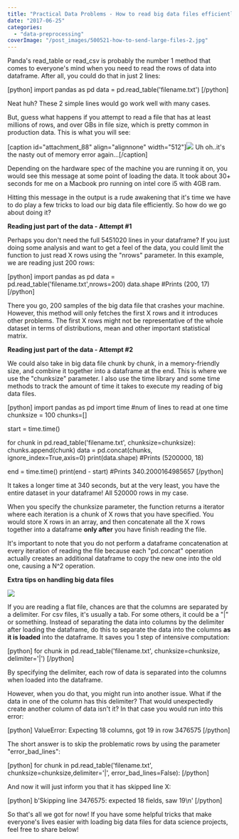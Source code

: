 ```yaml
---
title: "Practical Data Problems - How to read big data files efficiently"
date: "2017-06-25"
categories: 
  - "data-preprocessing"
coverImage: "/post_images/500521-how-to-send-large-files-2.jpg"
---
```


Panda's read\_table or read\_csv is probably the number 1 method that comes to everyone's mind when you need to read the rows of data into dataframe. After all, you could do that in just 2 lines:

\[python\] import pandas as pd data = pd.read\_table('filename.txt') \[/python\]

Neat huh? These 2 simple lines would go work well with many cases.

But, guess what happens if you attempt to read a file that has at least millions of rows, and over GBs in file size, which is pretty common in production data. This is what you will see:

\[caption id="attachment\_88" align="alignnone" width="512"\]![](/post_images/ucl3.png) Uh oh..it's the nasty out of memory error again...\[/caption\]

Depending on the hardware spec of the machine you are running it on, you would see this message at some point of loading the data. It took about 30+ seconds for me on a Macbook pro running on intel core i5 with 4GB ram.

Hitting this message in the output is a rude awakening that it's time we have to do play a few tricks to load our big data file efficiently. So how do we go about doing it?

**Reading just part of the data - Attempt #1**

Perhaps you don't need the full 5451020 lines in your dataframe? If you just doing some analysis and want to get a feel of the data, you could limit the function to just read X rows using the "nrows" parameter. In this example, we are reading just 200 rows:

\[python\] import pandas as pd data = pd.read\_table('filename.txt',nrows=200) data.shape #Prints (200, 17) \[/python\]

There you go, 200 samples of the big data file that crashes your machine. However, this method will only fetches the first X rows and it introduces other problems. The first X rows might not be representative of the whole dataset in terms of distributions, mean and other important statistical matrix.

**Reading just part of the data - Attempt #2**

We could also take in big data file chunk by chunk, in a memory-friendly size, and combine it together into a dataframe at the end. This is where we use the "chunksize" parameter. I also use the time library and some time methods to track the amount of time it takes to execute my reading of big data files.

\[python\] import pandas as pd import time #num of lines to read at one time chunksize = 100 chunks=\[\]

start = time.time()

for chunk in pd.read\_table('filename.txt', chunksize=chunksize): chunks.append(chunk) data = pd.concat(chunks, ignore\_index=True,axis=0) print(data.shape) #Prints (5200000, 18)

end = time.time() print(end - start) #Prints 340.2000164985657 \[/python\]

It takes a longer time at 340 seconds, but at the very least, you have the entire dataset in your dataframe! All 520000 rows in my case.

When you specify the chunksize parameter, the function returns a iterator where each iteration is a chunk of X rows that you have specified. You would store X rows in an array, and then concatenate all the X rows together into a dataframe **only after** you have finish reading the file.

It's important to note that you do not perform a dataframe concatenation at every iteration of reading the file because each "pd.concat" operation actually creates an additional dataframe to copy the new one into the old one, causing a N^2 operation.

**Extra tips on handling big data files**

![](/post_images/Extra1-923x1024-270x300.gif)

If you are reading a flat file, chances are that the columns are separated by a delimiter. For csv files, it's usually a tab. For some others, it could be a "|" or something. Instead of separating the data into columns by the delimiter after loading the dataframe, do this to separate the data into the columns **as it is loaded** into the dataframe. It saves you 1 step of intensive computation:

\[python\] for chunk in pd.read\_table('filename.txt', chunksize=chunksize, delimiter='|') \[/python\]

By specifying the delimiter, each row of data is separated into the columns when loaded into the dataframe.

However, when you do that, you might run into another issue. What if the data in one of the column has this delimiter? That would unexpectedly create another column of data isn't it? In that case you would run into this error:

\[python\] ValueError: Expecting 18 columns, got 19 in row 3476575 \[/python\]

The short answer is to skip the problematic rows by using the parameter "error\_bad\_lines":

\[python\] for chunk in pd.read\_table('filename.txt', chunksize=chunksize,delimiter='|', error\_bad\_lines=False): \[/python\]

And now it will just inform you that it has skipped line X:

\[python\] b'Skipping line 3476575: expected 18 fields, saw 19\\n' \[/python\]

So that's all we got for now! If you have some helpful tricks that make everyone's lives easier with loading big data files for data science projects, feel free to share below!
